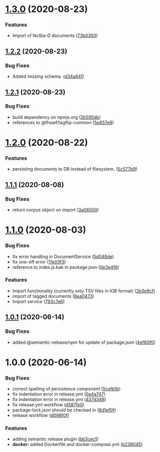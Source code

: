 # [1.3.0](https://github.com/fhswf/tagflip-backend/compare/v1.2.2...v1.3.0) (2020-08-23)


### Features

* Import of NoSta-D documents ([73b0393](https://github.com/fhswf/tagflip-backend/commit/73b0393f5df596e39036567d56fd7eb73df91231))

## [1.2.2](https://github.com/fhswf/tagflip-backend/compare/v1.2.1...v1.2.2) (2020-08-23)


### Bug Fixes

* Added missing schema. ([d34a641](https://github.com/fhswf/tagflip-backend/commit/d34a6415a1787936d1a033a5809d35171f2bf071))

## [1.2.1](https://github.com/fhswf/tagflip-backend/compare/v1.2.0...v1.2.1) (2020-08-23)


### Bug Fixes

* build dependency on npmjs.org ([2b595db](https://github.com/fhswf/tagflip-backend/commit/2b595db5e4705ffb1c70f4e446d15cd9108e5df3))
* references to @fhswf/tagflip-common ([5e857e8](https://github.com/fhswf/tagflip-backend/commit/5e857e8b9bf765e56e066135769766a3801ab9da))

# [1.2.0](https://github.com/fhswf/tagflip-backend/compare/v1.1.1...v1.2.0) (2020-08-22)


### Features

* persisting documents to DB instead of filesystem. ([5c577b9](https://github.com/fhswf/tagflip-backend/commit/5c577b95b8b28cedc355fd66eb63c1a15118dec4))

## [1.1.1](https://github.com/fhswf/tagflip-backend/compare/v1.1.0...v1.1.1) (2020-08-08)


### Bug Fixes

* return corpus object on import ([3a06500](https://github.com/fhswf/tagflip-backend/commit/3a06500a76078e23ffcf2691a0bf23d5b7bfa570))

# [1.1.0](https://github.com/fhswf/tagflip-backend/compare/v1.0.1...v1.1.0) (2020-08-03)


### Bug Fixes

* fix error handling in DocumentService ([5d048de](https://github.com/fhswf/tagflip-backend/commit/5d048de8b4459b610b837d267a05c79611a6e0e9))
* fix one-off error ([11e03f3](https://github.com/fhswf/tagflip-backend/commit/11e03f32756ac00d82a76e1566509dbe0121dd85))
* reference to index.js.bak in package.json ([0e3e4f6](https://github.com/fhswf/tagflip-backend/commit/0e3e4f6a740a080458426da7db25f3013a3ba587))


### Features

* Import functionality (currently only TSV files in IOB format) ([2b3e9cf](https://github.com/fhswf/tagflip-backend/commit/2b3e9cf687dec23910506c0885f318afb668617b))
* import of tagged documents ([8ea0473](https://github.com/fhswf/tagflip-backend/commit/8ea0473c547d7da0251a772d1a640ec6e7a7587d))
* Import service ([793c7e6](https://github.com/fhswf/tagflip-backend/commit/793c7e66c154a2dab878931237faa3db3cf52253))

## [1.0.1](https://github.com/fhswf/tagflip-backend/compare/v1.0.0...v1.0.1) (2020-06-14)


### Bug Fixes

* added @semantic-release/npm for update of package.json ([4ef60f0](https://github.com/fhswf/tagflip-backend/commit/4ef60f0e6b62728bc25086433122165c42bdde02))

# 1.0.0 (2020-06-14)


### Bug Fixes

* correct spelling of persistence component ([5cefb1b](https://github.com/fhswf/tagflip-backend/commit/5cefb1b3b3713694d8f4fe679f8b31e375960436))
* fix indentation error in release.yml ([0a4a747](https://github.com/fhswf/tagflip-backend/commit/0a4a7473e4dd4d0aa07890d816e2095112daa66f))
* fix indentation error in release.yml ([437d348](https://github.com/fhswf/tagflip-backend/commit/437d34843af77d64ff701d60e7a7c3ddec5704ba))
* fix release.yml workflow ([d587fe0](https://github.com/fhswf/tagflip-backend/commit/d587fe081b4290bc3dde6849ffa146272978e35a))
* package-lock.json should be checked in ([8d1ef0f](https://github.com/fhswf/tagflip-backend/commit/8d1ef0f071c2927de930c2e0062fa58c7c73cb01))
* release workflow ([d098f0f](https://github.com/fhswf/tagflip-backend/commit/d098f0f3d3eb444845486162842a8d8d1beb594c))


### Features

* adding semantic release plugin ([bb3cec1](https://github.com/fhswf/tagflip-backend/commit/bb3cec16b21e057e63dba42aa26d1325695c0638))
* **docker:** added Dockerfile and docker-compose.yml ([b238045](https://github.com/fhswf/tagflip-backend/commit/b2380452de647ea9b11d7dc65c4986b9060782a4))
